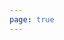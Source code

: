 ```yaml
---
page: true
---
```


<script setup>
import picture44 from './components/picture44.vue'
</script>

<picture44 />

